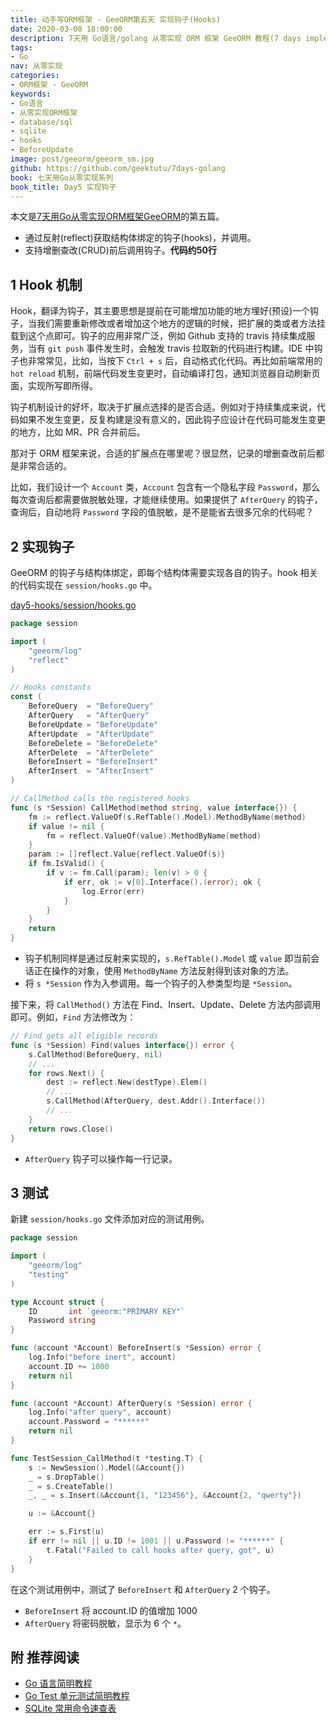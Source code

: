 ```yaml
---
title: 动手写ORM框架 - GeeORM第五天 实现钩子(Hooks)
date: 2020-03-08 18:00:00
description: 7天用 Go语言/golang 从零实现 ORM 框架 GeeORM 教程(7 days implement golang object relational mapping framework from scratch tutorial)，动手写 ORM 框架，参照 gorm, xorm 的实现。通过反射(reflect)获取结构体绑定的钩子(hooks)，并调用；支持增删查改(CRUD)前后调用钩子。
tags:
- Go
nav: 从零实现
categories:
- ORM框架 - GeeORM
keywords:
- Go语言
- 从零实现ORM框架
- database/sql
- sqlite
- hooks
- BeforeUpdate
image: post/geeorm/geeorm_sm.jpg
github: https://github.com/geektutu/7days-golang
book: 七天用Go从零实现系列
book_title: Day5 实现钩子
---
```


本文是[7天用Go从零实现ORM框架GeeORM](https://geektutu.com/post/geeorm.html)的第五篇。

- 通过反射(reflect)获取结构体绑定的钩子(hooks)，并调用。
- 支持增删查改(CRUD)前后调用钩子。**代码约50行**

## 1 Hook 机制

Hook，翻译为钩子，其主要思想是提前在可能增加功能的地方埋好(预设)一个钩子，当我们需要重新修改或者增加这个地方的逻辑的时候，把扩展的类或者方法挂载到这个点即可。钩子的应用非常广泛，例如 Github 支持的 travis 持续集成服务，当有 `git push` 事件发生时，会触发 travis 拉取新的代码进行构建。IDE 中钩子也非常常见，比如，当按下 `Ctrl + s` 后，自动格式化代码。再比如前端常用的 `hot reload` 机制，前端代码发生变更时，自动编译打包，通知浏览器自动刷新页面，实现所写即所得。

钩子机制设计的好坏，取决于扩展点选择的是否合适。例如对于持续集成来说，代码如果不发生变更，反复构建是没有意义的，因此钩子应设计在代码可能发生变更的地方，比如 MR、PR 合并前后。

那对于 ORM 框架来说，合适的扩展点在哪里呢？很显然，记录的增删查改前后都是非常合适的。

比如，我们设计一个 `Account` 类，`Account` 包含有一个隐私字段 `Password`，那么每次查询后都需要做脱敏处理，才能继续使用。如果提供了 `AfterQuery` 的钩子，查询后，自动地将 `Password` 字段的值脱敏，是不是能省去很多冗余的代码呢？

## 2 实现钩子

GeeORM 的钩子与结构体绑定，即每个结构体需要实现各自的钩子。hook 相关的代码实现在 `session/hooks.go` 中。

[day5-hooks/session/hooks.go](https://github.com/geektutu/7days-golang/tree/master/gee-orm/day5-hooks/session)

```go
package session

import (
	"geeorm/log"
	"reflect"
)

// Hooks constants
const (
	BeforeQuery  = "BeforeQuery"
	AfterQuery   = "AfterQuery"
	BeforeUpdate = "BeforeUpdate"
	AfterUpdate  = "AfterUpdate"
	BeforeDelete = "BeforeDelete"
	AfterDelete  = "AfterDelete"
	BeforeInsert = "BeforeInsert"
	AfterInsert  = "AfterInsert"
)

// CallMethod calls the registered hooks
func (s *Session) CallMethod(method string, value interface{}) {
	fm := reflect.ValueOf(s.RefTable().Model).MethodByName(method)
	if value != nil {
		fm = reflect.ValueOf(value).MethodByName(method)
	}
	param := []reflect.Value{reflect.ValueOf(s)}
	if fm.IsValid() {
		if v := fm.Call(param); len(v) > 0 {
			if err, ok := v[0].Interface().(error); ok {
				log.Error(err)
			}
		}
	}
	return
}
```

- 钩子机制同样是通过反射来实现的，`s.RefTable().Model` 或 `value` 即当前会话正在操作的对象，使用 `MethodByName` 方法反射得到该对象的方法。
- 将 `s *Session` 作为入参调用。每一个钩子的入参类型均是 `*Session`。

接下来，将 `CallMethod()` 方法在 Find、Insert、Update、Delete 方法内部调用即可。例如，`Find` 方法修改为：

```go
// Find gets all eligible records
func (s *Session) Find(values interface{}) error {
	s.CallMethod(BeforeQuery, nil)
    // ...
    for rows.Next() {
        dest := reflect.New(destType).Elem()
        // ...
        s.CallMethod(AfterQuery, dest.Addr().Interface())
        // ...
	}
	return rows.Close()
}
```

- `AfterQuery` 钩子可以操作每一行记录。

## 3 测试

新建 `session/hooks.go` 文件添加对应的测试用例。

```go
package session

import (
	"geeorm/log"
	"testing"
)

type Account struct {
	ID       int `geeorm:"PRIMARY KEY"`
	Password string
}

func (account *Account) BeforeInsert(s *Session) error {
	log.Info("before inert", account)
	account.ID += 1000
	return nil
}

func (account *Account) AfterQuery(s *Session) error {
	log.Info("after query", account)
	account.Password = "******"
	return nil
}

func TestSession_CallMethod(t *testing.T) {
	s := NewSession().Model(&Account{})
	_ = s.DropTable()
	_ = s.CreateTable()
	_, _ = s.Insert(&Account{1, "123456"}, &Account{2, "qwerty"})

	u := &Account{}

	err := s.First(u)
	if err != nil || u.ID != 1001 || u.Password != "******" {
		t.Fatal("Failed to call hooks after query, got", u)
	}
}
```

在这个测试用例中，测试了 `BeforeInsert` 和 `AfterQuery` 2 个钩子。

- `BeforeInsert` 将 account.ID 的值增加 1000
- `AfterQuery` 将密码脱敏，显示为 6 个 `*`。

## 附 推荐阅读

- [Go 语言简明教程](https://geektutu.com/post/quick-golang.html)
- [Go Test 单元测试简明教程](https://geektutu.com/post/quick-go-test.html)
- [SQLite 常用命令速查表](https://geektutu.com/post/cheat-sheet-sqlite.html)